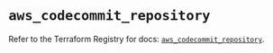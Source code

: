 # `aws_codecommit_repository`

Refer to the Terraform Registry for docs: [`aws_codecommit_repository`](https://registry.terraform.io/providers/hashicorp/aws/6.2.0/docs/resources/codecommit_repository).
